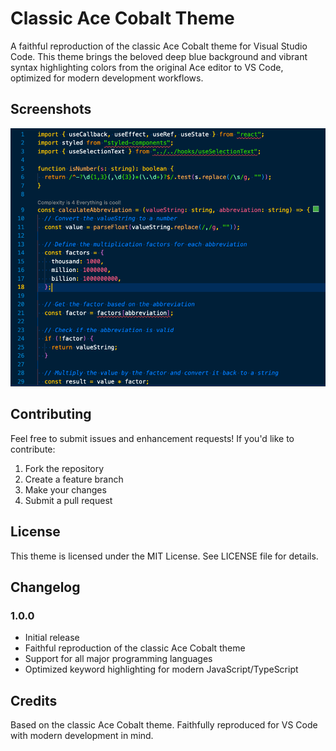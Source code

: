 # Classic Ace Cobalt Theme

A faithful reproduction of the classic Ace Cobalt theme for Visual Studio Code. This theme brings the beloved deep blue background and vibrant syntax highlighting colors from the original Ace editor to VS Code, optimized for modern development workflows.

## Screenshots

![Classic Ace Cobalt Theme - Code Sample](images/img.png)

## Contributing

Feel free to submit issues and enhancement requests! If you'd like to contribute:

1. Fork the repository
2. Create a feature branch
3. Make your changes
4. Submit a pull request

## License

This theme is licensed under the MIT License. See LICENSE file for details.

## Changelog

### 1.0.0

- Initial release
- Faithful reproduction of the classic Ace Cobalt theme
- Support for all major programming languages
- Optimized keyword highlighting for modern JavaScript/TypeScript

## Credits

Based on the classic Ace Cobalt theme. Faithfully reproduced for VS Code with modern development in mind.
